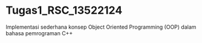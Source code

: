 # Tugas1_RSC_13522124
Implementasi sederhana konsep Object Oriented Programming (OOP) dalam bahasa pemrograman C++
